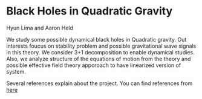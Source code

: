 # Black Holes in Quadratic Gravity

Hyun Lima and Aaron Held

We study some possible dynamical black holes in 
Quadratic gravity. Out interests foucus on stability
problem and possible gravitational wave signals in this
theory. We consider 3+1 decomposition to enable dynamical
studies. Also, we analyze structure of the equations of
motion from the theory and possible effective field theory
apporoach to have linearized version of system.

Several references explain about the project. You can find
references from [here](https://github.com/hlim88/quadGrav/wiki/Journals)
